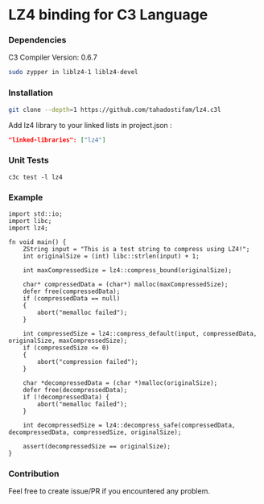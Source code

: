 # LZ4 binding for C3 Language

### Dependencies

C3 Compiler Version: 0.6.7

```bash
sudo zypper in liblz4-1 liblz4-devel
```

### Installation

```bash
git clone --depth=1 https://github.com/tahadostifam/lz4.c3l
```

Add lz4 library to your linked lists in project.json :

```json
"linked-libraries": ["lz4"]
```

### Unit Tests

```
c3c test -l lz4
```

### Example

```c3
import std::io;
import libc;
import lz4;

fn void main() {
    ZString input = "This is a test string to compress using LZ4!";
    int originalSize = (int) libc::strlen(input) + 1;

    int maxCompressedSize = lz4::compress_bound(originalSize);

    char* compressedData = (char*) malloc(maxCompressedSize);
    defer free(compressedData);
    if (compressedData == null)
    {
        abort("memalloc failed");
    }

    int compressedSize = lz4::compress_default(input, compressedData, originalSize, maxCompressedSize);
    if (compressedSize <= 0)
    {
        abort("compression failed");
    }

    char *decompressedData = (char *)malloc(originalSize);
    defer free(decompressedData);
    if (!decompressedData) {
        abort("memalloc failed");
    }

    int decompressedSize = lz4::decompress_safe(compressedData, decompressedData, compressedSize, originalSize);

    assert(decompressedSize == originalSize);
}
```

### Contribution

Feel free to create issue/PR if you encountered any problem.
